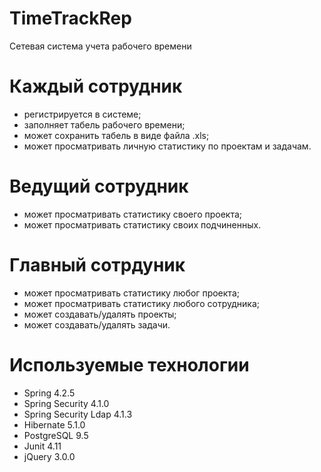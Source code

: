 # TimeTrackRep

Сетевая система учета рабочего времени

# Каждый сотрудник
- регистрируется в системе;
- заполняет табель рабочего времени;
- может сохранить табель в виде файла .xls;
- может просматривать личную статистику по проектам и задачам.

# Ведущий сотрудник
- может просматривать статистику своего проекта;
- может просматривать статистику своих подчиненных.

# Главный сотрдуник
- может просматривать статистику любог проекта;
- может просматривать статистику любого сотрудника;
- может создавать/удалять проекты;
- может создавать/удалять задачи.

# Используемые технологии
- Spring 4.2.5
- Spring Security 4.1.0
- Spring Security Ldap 4.1.3
- Hibernate 5.1.0
- PostgreSQL 9.5
- Junit 4.11
- jQuery 3.0.0
